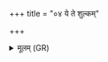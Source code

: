 +++
title = "०४ ये ते शुल्कम्"

+++
<details><summary>मूलम् (GR)</summary>

ये ते शुल्कम् आहरान् य उ ते बलिं +++(Bhatt. āharāṃ)+++  
सोमः सजातान् उप सं नमाति ते ।  
अग्निः सयुग्वान् अधि ते ब्रवीतु  
तस्मै (…) ॥ +++(see 1def)+++
</details>